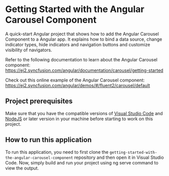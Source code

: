 # Getting Started with the Angular Carousel Component
A quick-start Angular project that shows how to add the Angular Carousel Component to a Angular app. It explains how to bind a data source, change indicator types, hide indicators and navigation buttons and customize visibility of navigators.
   
Refer to the following documentation to learn about the Angular Carousel component: 
https://ej2.syncfusion.com/angular/documentation/carousel/getting-started

Check out this online example of the Angular Carousel component:
https://ej2.syncfusion.com/angular/demos/#/fluent2/carousel/default

## Project prerequisites
Make sure that you have the compatible versions of [Visual Studio Code](https://code.visualstudio.com/download ) and [NodeJS](https://nodejs.org/en/download) or later version in your machine before starting to work on this project.

## How to run this application
To run this application, you need to first clone the `getting-started-with-the-angular-carousel-component` repository and then open it in Visual Studio Code. Now, simply build and run your project using ng serve command to view the output.
